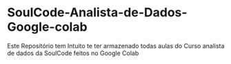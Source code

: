 # SoulCode-Analista-de-Dados-Google-colab
Este Repositório tem Intuito te  ter armazenado todas aulas do Curso analista de dados da SoulCode  feitos no Google Colab
